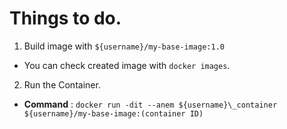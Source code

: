 # Things to do.

1. Build image with `${username}/my-base-image:1.0`

- You can check created image with `docker images`.


2. Run the Container.

-  **Command** : `docker run -dit --anem ${username}\_container ${username}/my-base-image:(container ID)`


  
